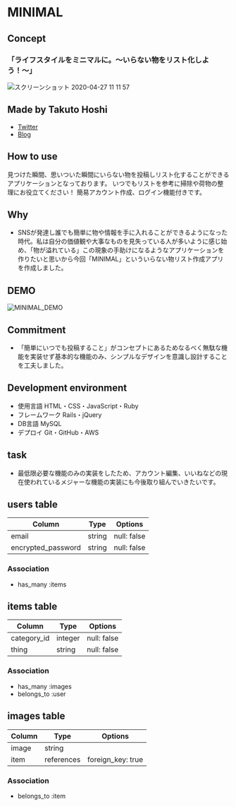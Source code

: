 # MINIMAL
## Concept
### 「ライフスタイルをミニマルに。〜いらない物をリスト化しよう！〜」
![スクリーンショット 2020-04-27 11 11 57](https://user-images.githubusercontent.com/59508944/80783538-153ecc80-8bb5-11ea-8e7a-f1231f95410b.png)

## Made by Takuto Hoshi
- [Twitter](https://twitter.com/takuto_44)
- [Blog](http://takuto44.hatenablog.com)

## How to use

見つけた瞬間、思いついた瞬間にいらない物を投稿しリスト化することができるアプリケーションとなっております。
いつでもリストを参考に掃除や荷物の整理にお役立てください！
簡易アカウント作成、ログイン機能付きです。

## Why
- SNSが発達し誰でも簡単に物や情報を手に入れることができるようになった時代。私は自分の価値観や大事なものを見失っている人が多いように感じ始め、「物が溢れている」この現象の手助けになるようなアプリケーションを作りたいと思いから今回「MINIMAL」といういらない物リスト作成アプリを作成しました。

## DEMO
![MINIMAL_DEMO](https://user-images.githubusercontent.com/59508944/82638114-1e194000-9c41-11ea-8d46-f0378810e171.gif)

## Commitment
- 「簡単にいつでも投稿すること」がコンセプトにあるためなるべく無駄な機能を実装せず基本的な機能のみ、シンプルなデザインを意識し設計することを工夫しました。

## Development environment
- 使用言語 HTML・CSS・JavaScript・Ruby
- フレームワーク Rails・jQuery
- DB言語 MySQL
- デプロイ Git・GitHub・AWS

## task
- 最低限必要な機能のみの実装をしたため、アカウント編集、いいねなどの現在使われているメジャーな機能の実装にも今後取り組んでいきたいです。

## users table

|Column|Type|Options|
|------|----|-------|
|email|string|null: false|
|encrypted_password|string|null: false|

### Association
- has_many :items

## items table

|Column|Type|Options|
|------|----|-------|
|category_id|integer|null: false|
|thing|string|null: false|

### Association
- has_many :images
- belongs_to :user

## images table

|Column|Type|Options|
|------|----|-------|
|image|string|
|item|references|foreign_key: true|

### Association
- belongs_to :item